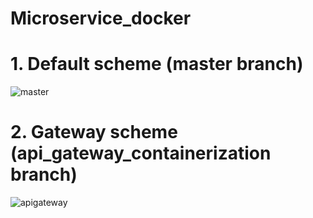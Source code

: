 # Microservice_docker
# 1. Default scheme (master branch)

![master](https://github.com/MineLisovich/Microservice_docker/assets/33331403/4757ffba-1659-443a-a46d-20a292f2c393)

# 2. Gateway scheme (api_gateway_containerization branch)

![apigateway](https://github.com/MineLisovich/Microservice_docker/assets/33331403/850028b8-bd10-4686-9841-c54cfc7f9015)
